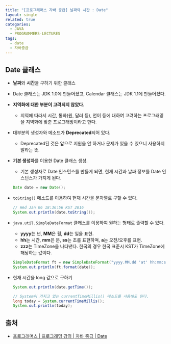 ```yaml
---
title: "[프로그래머스 자바 중급] 날짜와 시간 : Date"
layout: single
related: true
categories:
  - JAVA
  - PROGRAMMERS-LECTURES
tags:
  - date
  - 자바중급
---
```


## Date 클래스
- **날짜**와 **시간**을 구하기 위한 클래스
- Date 클래스는 JDK 1.0에 만들어졌고, Calendar 클래스는 JDK 1.1에 만들어졌다.
- **지역화에 대한 부분이 고려되지 않았다**.
  - 지역에 따라서 시간, 통화(원, 달러 등), 언어 등에 대하여 고려하는 프로그래밍을 지역화에 맞춘 프로그래밍이라고 한다.
- 대부분의 생성자와 메소드가 **Deprecated**되어 있다.
  - Deprecated된 것은 앞으로 지원을 안 하거나 문제가 있을 수 있으니 사용하지 말라는 뜻.

- **기본 생성자**를 이용한 Date 클래스 생성.
  - 기본 생성자로 Date 인스턴스를 만들게 되면, 현재 시간과 날짜 정보를 Date 인스턴스가 가지게 된다.
  
  ```java
  Date date = new Date();
  ```
  
- `toString()` 메소드를 이용하여 현재 시간을 문자열로 구할 수 있다.

  ```java
  // Wed Jan 06 18:36:56 KST 2016
  System.out.println(date.toString());
  ```
  
- `java.util.SimpleDateFormat` 클래스를 이용하여 원하는 형태로 출력할 수 있다.
  - **yyyy**는 년, **MM**은 월, **dd**는 일을 표현.
  - **hh**는 시간, **mm**은 분, **ss**는 초를 표현하며, **a**는 오전/오후를 표현.
  - **zzz**는 TimeZone을 나타낸다. 한국의 경우 한국 표준시 KST가 TimeZone에 해당하는 값이다.

  ```java
  SimpleDateFormat ft = new SimpleDateFormat("yyyy.MM.dd 'at' hh:mm:ss a zzz");
  System.out.println(ft.format(date));
  ```
  
- 현재 시간을 long 값으로 구하기

  ```java
  System.out.println(date.getTime());
  
  // System이 가지고 있는 currentTimeMillis() 메소드를 사용해도 된다.
  long today = System.currentTimeMillis();
  System.out.println(today);
  ```
  
## 출처
- [프로그래머스 \| 프로그래밍 강의 \| 자바 중급 \| Date](https://programmers.co.kr/learn/courses/9/lessons/263)
